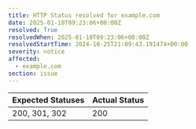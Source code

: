 ```yaml
---
title: HTTP Status resolved for example.com
date: 2025-01-10T09:23:06+00:00Z
resolved: True
resolvedWhen: 2025-01-10T09:23:06+00:00Z
resolvedStartTime: 2024-10-25T21:09:43.191474+00:00
severity: notice
affected:
  - example.com
section: issue
---
```


| Expected Statuses | Actual Status  |
|-------------------|----------------|
| 200, 301, 302 | 200 |
